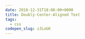```yaml
---
date: 2018-12-31T18:08:00+0000
title: Doubly-Center-Aligned Text
tags:
  - css
codepen_slug: zJLoGK
---
```


<c-codepen slug="{{ codepen_slug }}"></c-codepen>

